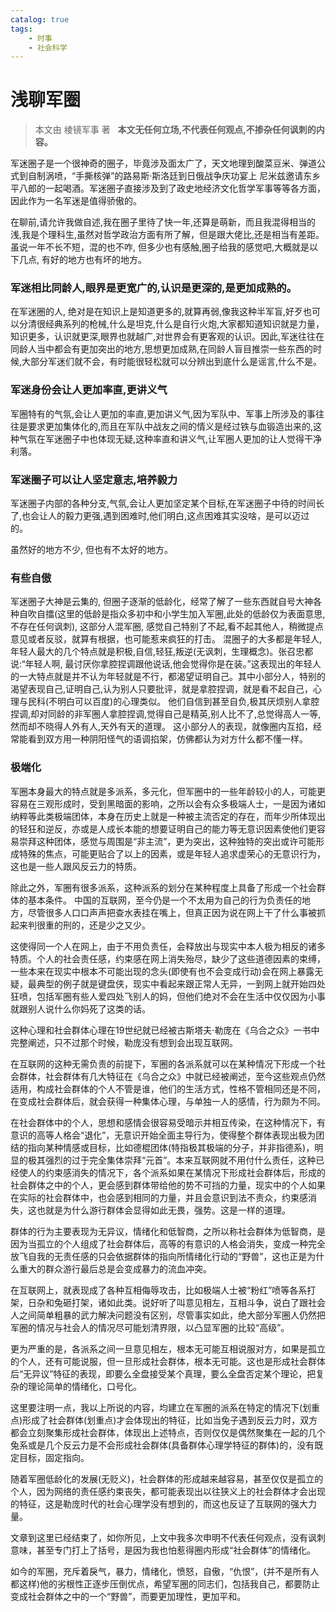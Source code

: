 ```yaml
---
catalog: true
tags:
    - 时事
    - 社会科学
---
```

# 浅聊军圈
> 本文由 棱镜军事 著  
> **本文无任何立场,不代表任何观点,不掺杂任何讽刺的内容。**

军迷圈子是一个很神奇的圈子，毕竟涉及面太广了，天文地理到酸菜豆米、弹道公式到自制涡喷，“手撕核弹”的路易斯·斯洛廷到日俄战争庆功宴上 尼米兹邀请东乡平八郎的一起喝酒。军迷圈子直接涉及到了政史地经济文化哲学军事等等各方面，因此作为一名军迷是值得骄傲的。

在聊前,请允许我做自述,我在圈子里待了快一年,还算是萌新，而且我混得相当的浅,我是个理科生,虽然对哲学政治方面有所了解，但是跟大佬比,还是相当有差距。虽说一年不长不短，混的也不咋, 但多少也有感触,圈子给我的感觉吧,大概就是以下几点, 有好的地方也有坏的地方。

### 军迷相比同龄人,眼界是更宽广的,认识是更深的,是更加成熟的。

在军迷圈的人, 绝对是在知识上是知道更多的,就算再弱,像我这种半军盲,好歹也可以分清很经典系列的枪械,什么是坦克,什么是自行火炮,大家都知道知识就是力量，知识更多，认识就更深,眼界也就越广,对世界会有更客观的认识。因此,军迷往往在同龄人当中都会有更加突出的地方,思想更加成熟,在同龄人盲目推崇一些东西的时候,大部分军迷们就不会，有时能很轻松就可以分辨出到底什么是谣言,什么不是。

### 军迷身份会让人更加率直,更讲义气

军圈特有的气氛,会让人更加的率直,更加讲义气,因为军队中、军事上所涉及的事往往是要求更加集体化的,而且在军队中战友之间的情义是经过铁与血锻造出来的,这种气氛在军迷圈子中也体现无疑,这种率直和讲义气,让军圈人更加的让人觉得干净利落。

### 军迷圈子可以让人坚定意志,培养毅力

军迷圈子内部的各种分支,气氛,会让人更加坚定某个目标,在军迷圈子中待的时间长了,也会让人的毅力更强,遇到困难时,他们明白,这点困难其实没啥，是可以迈过的。

虽然好的地方不少, 但也有不太好的地方。

### 有些自傲

军迷圈子大神是云集的, 但圈子逐渐的低龄化，经常了解了一些东西就自号大神各种自吹自擂(这里的低龄是指众多初中和小学生加入军圈,此处的低龄仅为表面意思,不存在任何讽刺), 这部分人混军圈, 感觉自己特别了不起,看不起其他人，稍微提点意见或者反驳，就算有根据，也可能惹来疯狂的打击。
混圈子的大多都是年轻人, 年轻人最大的几个特点就是积极,自信,轻狂,叛逆(无讽刺，生理概念)。张召忠都说:“年轻人啊, 最讨厌你拿腔捏调跟他说话,他会觉得你是在装。”这表现出的年轻人的一大特点就是并不认为年轻就是不行，都渴望证明自己。其中小部分人，特别的渴望表现自己,证明自己,认为别人只要批评，就是拿腔捏调，就是看不起自己，心理与民科(不明白可以百度)的心理类似。
他们自信到甚至自负,极其厌烦别人拿腔捏调,却对同龄的非军圈人拿腔捏调,觉得自己是精英,别人比不了,总觉得高人一等,然而却不晓得人外有人,天外有天的道理。
这小部分人的表现，就像圈内互掐，经常能看到双方用一种阴阳怪气的语调掐架，仿佛都认为对方什么都不懂一样。

### 极端化

军圈本身最大的特点就是多派系，多元化，但军圈中的一些年龄较小的人，可能更容易在三观形成时，受到黑暗面的影响，之所以会有众多极端人士，一是因为诸如纳粹等此类极端团体，本身在历史上就是一种被主流否定的存在，而年少所体现出的轻狂和逆反，亦或是人成长本能的想要证明自己的能力等无意识因素使他们更容易崇拜这种团体，感觉与周围是“非主流”，更为突出，这种独特的突出或许可能形成特殊的焦点，可能更贴合了以上的因素，或是年轻人追求虚荣心的无意识行为，这也是一些人跟风反云力的特质。

除此之外，军圈有很多派系，这种派系的划分在某种程度上具备了形成一个社会群体的基本条件。
中国的互联网，至今仍是一个不太用为自己的行为负责任的地方，尽管很多人口口声声把查水表挂在嘴上，但真正因为说在网上干了什么事被抓起来判很重的刑的，还是少之又少。

这使得同一个人在网上，由于不用负责任，会释放出与现实中本人极为相反的诸多特质。个人的社会责任感，约束感在网上消失殆尽，缺少了这些道德因素的束缚，一些本来在现实中根本不可能出现的念头(即使有也不会变成行动)会在网上暴露无疑，最典型的例子就是键盘侠，现实中看起来跟正常人无异，一到网上就开始四处狂喷，包括军圈有些人爱四处飞别人的妈，但他们绝对不会在生活中仅仅因为小事就跟别人说什么你妈死了这类的话。

这种心理和社会群体心理在19世纪就已经被古斯塔夫·勒庞在《乌合之众》一书中完整阐述，只不过那个时候，勒庞没有想到会出现互联网。

在互联网的这种无需负责的前提下，军圈的各派系就可以在某种情况下形成一个社会群体，社会群体有几大特征在《乌合之众》中就已经被阐述，至今这些观点仍然适用，构成社会群体的个人不管是谁，他们的生活方式，性格不管相同还是不同，在变成社会群体后，就会获得一种集体心理，与单独一人的感情，行为颇为不同。

在社会群体中的个人，思想和感情会很容易受暗示并相互传染，在这种情况下，有意识的高等人格会“退化”，无意识开始全面主导行为，使得整个群体表现出极为团结的指向某种情感或目标，比如德棍团体(特指极其极端的分子，并非指德系)，明显的极其强烈的过于完全集体崇拜“元首”。本来互联网就不用付什么责任，这种已经使人的约束感消失的情况下，各个派系如果在某情况下形成社会群体后，形成的社会群体之中的个人，更会感到群体带给他的势不可挡的力量，现实中的个人如果在实际的社会群体中，也会感到相同的力量，并且会意识到法不责众，约束感消失，这也就是为什么游行群体会显得如此无畏，强势。这是一样的道理。

群体的行为主要表现为无异议，情绪化和低智商，之所以称社会群体为低智商，是因为当孤立的个人组成了社会群体后，高等的有意识的人格会消失，变成一种完全放飞自我的无责任感的只会依据群体的指向所情绪化行动的“野兽”，这也正是为什么重大的群众游行最后总是会变成暴力的流血冲突。

在互联网上，就表现成了各种互相侮辱攻击，比如极端人士被“粉红”喷等各系打架，日杂和兔砸打架，诸如此类。说好听了叫意见相左，互相斗争，说白了跟社会人之间简单粗暴的武力解决问题没有区别，尽管事实如此，绝大部分军圈人仍然把军圈的情况与社会人的情况尽可能划清界限，以凸显军圈的比较“高级”。

更为严重的是，各派系之间一旦意见相左，根本无可能互相说服对方，如果是孤立的个人，还有可能说服，但一旦形成社会群体，根本无可能。这也是形成社会群体后“无异议”特征的表现，即要么全盘接受某个真理，要么全盘否定某个理论，把复杂的理论简单的情绪化，口号化。

这里要注明一点，我以上所说的内容，均建立在军圈的派系在特定的情况下(划重点)形成了社会群体(划重点)才会体现出的特征，比如当兔子遇到反云力时，双方都会立刻聚集形成社会群体，体现出上述特点，否则仅仅是偶然聚集在一起的几个兔系或是几个反云力是不会形成社会群体(具备群体心理学特征的群体)的，没有既定目标，固定指向。

随着军圈低龄化的发展(无贬义)，社会群体的形成越来越容易，甚至仅仅是孤立的个人，因为网络的责任感约束丧失，都可能表现出以往狭义上的社会群体才会出现的特征，这是勒庞时代的社会心理学没有想到的，而这也反证了互联网的强大力量。

文章到这里已经结束了，如你所见，上文中我多次申明不代表任何观点，没有讽刺意味，甚至专门打上了括号，是因为我也怕惹得圈内形成“社会群体”的情绪化。

如今的军圈，充斥着戾气，暴力，情绪化，愤怒，自傲，“仇恨”，(并不是所有人都这样)他的劣根性正逐步压倒优点，希望军圈的同志们，包括我自己，都要防止变成社会群体之中的一个“野兽”，而要更加理性，更加平和。
